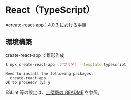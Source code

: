 # React（TypeScript）
※create-react-app：4.0.3 における手順

## 環境構築
create-react-app で雛形作成
```bash
$ npx create-react-app [アプリ名] --template typescript
```

```
Need to install the following packages:
  create-react-app
Ok to proceed? (y) y
```

ESLint 等の設定は、[上階層の  README](https://github.com/h-yoshikawa44/dotfiles/blob/main/TypeScript/React/README.md) を参照。
